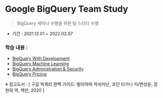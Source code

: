 # Google BigQuery Team Study
>BigQuery 세미나 수행을 위한 팀 스터디 수행

* 기간 : 2021.12.01 ~ 2022.02.07

### 학습 내용 :
- [BigQuery With Development](https://github.com/jbbang-dev/Study/blob/master/BigQuery/BigQuery_Team_Study/BigQuery%20With%20Development/BigQuery%20With%20Development.md)
- [BigQuery Machine Learning](https://github.com/jbbang-dev/Study/blob/master/BigQuery/BigQuery_Team_Study/BigQuery%20ML/BQ_ML.md)
- [BigQuery Administration & Security](https://github.com/jbbang-dev/Study/blob/master/BigQuery/BigQuery_Team_Study/BigQuery%20Admin%26Security/BQ_Admin_Security.md)
- [BigQuery Pricing](https://github.com/jbbang-dev/Study/blob/master/BigQuery/BigQuery_Team_Study/BigQuery%20Pricing/BQ_Pricing.md)

※ 참고도서 : [ 구글 빅쿼리 완벽 가이드: 발리아파 락쉬마난, 조던 티가니 저/변성윤, 장현희 역, 책만, 2020 ]
